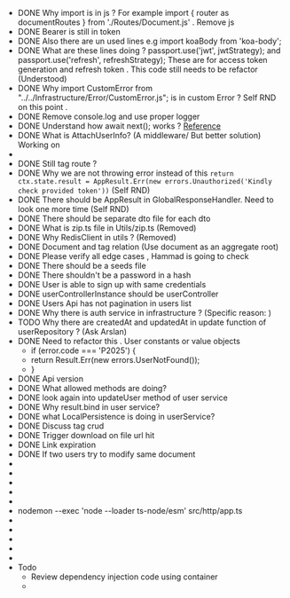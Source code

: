 - DONE Why import is in js ? For example import { router as documentRoutes } from './Routes/Document.js' . Remove js
- DONE Bearer is still in token
- DONE Also there are un used lines e.g import koaBody from 'koa-body';
- DONE What are these lines doing ? passport.use('jwt', jwtStrategy); and passport.use('refresh', refreshStrategy); These are for access token generation and refresh token . This code still needs to be refactor (Understood)
- DONE Why import CustomError from "../../Infrastructure/Error/CustomError.js"; is in custom Error ? Self RND on this point .
- DONE Remove console.log and use proper logger
- DONE Understand how await next(); works ? [Reference](https://itnext.io/how-koa-middleware-works-f4386b5573c)
- DONE What is AttachUserInfo? (A middleware/ But better solution) Working on
-
- DONE Still tag route ?
- DONE Why we are not throwing error instead of this `return ctx.state.result = AppResult.Err(new errors.Unauthorized('Kindly check provided token'))` (Self RND)
- DONE There should be AppResult in GlobalResponseHandler. Need to look one more time (Self RND)
- DONE There should be separate dto file for each dto
- DONE What is zip.ts file in Utils/zip.ts (Removed)
- DONE Why RedisClient in utils ? (Removed)
- DONE Document and tag relation (Use document as an aggregate root)
- DONE Please verify all edge cases , Hammad is going to check
- DONE There should be a seeds file
- DONE There shouldn't be a password in a hash
- DONE User is able to sign up with same credentials
- DONE userControllerInstance should be userController
- DONE Users Api has not pagination in users list
- DONE Why there is auth service in infrastructure ? (Specific reason: )
- TODO Why there are createdAt and updatedAt in update function of userRepository ? (Ask Arslan)
- DONE Need to refactor this . User constants or value objects
	- if (error.code === 'P2025') {
	- return Result.Err(new errors.UserNotFound());
	- }
- DONE Api version
- DONE What allowed methods are doing?
- DONE look again into updateUser method of user service
- DONE Why result.bind in user service?
- DONE what LocalPersistence is doing in userService?
- DONE Discuss tag crud
- DONE Trigger download on file url hit
- DONE Link expiration
- DONE If two users try to modify same document
-
-
-
-
-
- nodemon --exec 'node --loader ts-node/esm' src/http/app.ts
-
-
-
-
-
- Todo
	- Review dependency injection code using container
	-